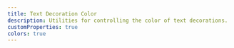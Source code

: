 ```yaml
---
title: Text Decoration Color
description: Utilities for controlling the color of text decorations.
customProperties: true
colors: true
---
```

<div>
	<table-utility prefix="decoration" property="colors" attribute="text-decoration">
		<template #value="{ key }">
			text-decoration-color: var(--color-{{ key }});
		</template>
	</table-utility>
</div>